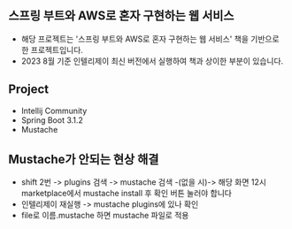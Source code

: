 스프링 부트와 AWS로 혼자 구현하는 웹 서비스
-------------------------------------------------
- 해당 프로젝트는 '스프링 부트와 AWS로 혼자 구현하는 웹 서비스' 책을 기반으로 한 프로젝트입니다.
- 2023 8월 기준 인텔리제이 최신 버전에서 실행하여 책과 상이한 부분이 있습니다.

Project
-------------------------------------------------
- Intellij Community
- Spring Boot 3.1.2
- Mustache

Mustache가 안되는 현상 해결
-------------------------------------------------
- shift 2번 -> plugins 검색 -> mustache 검색 -(없을 시)-> 해당 화면 12시 marketplace에서 mustache install 후 확인 버튼 눌러야 합니다
- 인텔리제이 재실행 -> mustache plugins에 있나 확인
- file로 이름.mustache 하면 mustache 파일로 적용
